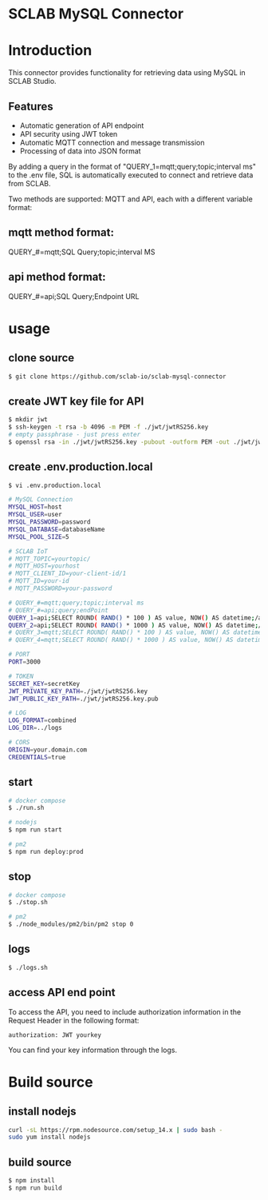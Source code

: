 SCLAB MySQL Connector
=====================

# Introduction
This connector provides functionality for retrieving data using MySQL in SCLAB Studio.

## Features
- Automatic generation of API endpoint
- API security using JWT token
- Automatic MQTT connection and message transmission
- Processing of data into JSON format

By adding a query in the format of "QUERY_1=mqtt;query;topic;interval ms" to the .env file, SQL is automatically executed to connect and retrieve data from SCLAB.

Two methods are supported: MQTT and API, each with a different variable format:

## mqtt method format:
QUERY_#=mqtt;SQL Query;topic;interval MS

## api method format:
QUERY_#=api;SQL Query;Endpoint URL

# usage

## clone source
~~~bash
$ git clone https://github.com/sclab-io/sclab-mysql-connector
~~~

## create JWT key file for API
~~~bash
$ mkdir jwt
$ ssh-keygen -t rsa -b 4096 -m PEM -f ./jwt/jwtRS256.key
# empty passphrase - just press enter
$ openssl rsa -in ./jwt/jwtRS256.key -pubout -outform PEM -out ./jwt/jwtRS256.key.pub
~~~

## create .env.production.local
~~~bash
$ vi .env.production.local

# MySQL Connection
MYSQL_HOST=host
MYSQL_USER=user
MYSQL_PASSWORD=password
MYSQL_DATABASE=databaseName
MYSQL_POOL_SIZE=5

# SCLAB IoT
# MQTT_TOPIC=yourtopic/
# MQTT_HOST=yourhost
# MQTT_CLIENT_ID=your-client-id/1
# MQTT_ID=your-id
# MQTT_PASSWORD=your-password

# QUERY_#=mqtt;query;topic;interval ms
# QUERY_#=api;query;endPoint
QUERY_1=api;SELECT ROUND( RAND() * 100 ) AS value, NOW() AS datetime;/api/1
QUERY_2=api;SELECT ROUND( RAND() * 1000 ) AS value, NOW() AS datetime;/api/2
# QUERY_3=mqtt;SELECT ROUND( RAND() * 100 ) AS value, NOW() AS datetime;test0;1000
# QUERY_4=mqtt;SELECT ROUND( RAND() * 1000 ) AS value, NOW() AS datetime;test1;5000

# PORT
PORT=3000

# TOKEN
SECRET_KEY=secretKey
JWT_PRIVATE_KEY_PATH=./jwt/jwtRS256.key
JWT_PUBLIC_KEY_PATH=./jwt/jwtRS256.key.pub

# LOG
LOG_FORMAT=combined
LOG_DIR=../logs

# CORS
ORIGIN=your.domain.com
CREDENTIALS=true
~~~

## start
~~~bash
# docker compose
$ ./run.sh

# nodejs
$ npm run start

# pm2
$ npm run deploy:prod
~~~

## stop
~~~bash
# docker compose
$ ./stop.sh

# pm2
$ ./node_modules/pm2/bin/pm2 stop 0
~~~

## logs
~~~bash
$ ./logs.sh
~~~

## access API end point
To access the API, you need to include authorization information in the Request Header in the following format:

~~~
authorization: JWT yourkey
~~~

You can find your key information through the logs.

# Build source
## install nodejs
~~~bash
curl -sL https://rpm.nodesource.com/setup_14.x | sudo bash -
sudo yum install nodejs
~~~

## build source
~~~bash
$ npm install
$ npm run build
~~~
